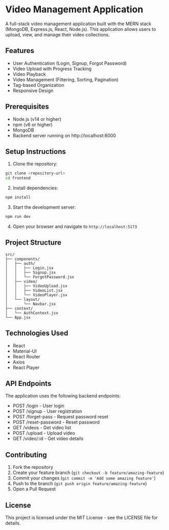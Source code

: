 # Video Management Application

A full-stack video management application built with the MERN stack (MongoDB, Express.js, React, Node.js). This application allows users to upload, view, and manage their video collections.

## Features

- User Authentication (Login, Signup, Forgot Password)
- Video Upload with Progress Tracking
- Video Playback
- Video Management (Filtering, Sorting, Pagination)
- Tag-based Organization
- Responsive Design

## Prerequisites

- Node.js (v14 or higher)
- npm (v6 or higher)
- MongoDB
- Backend server running on http://localhost:8000

## Setup Instructions

1. Clone the repository:
```bash
git clone <repository-url>
cd frontend
```

2. Install dependencies:
```bash
npm install
```

3. Start the development server:
```bash
npm run dev
```

4. Open your browser and navigate to `http://localhost:5173`

## Project Structure

```
src/
├── components/
│   ├── auth/
│   │   ├── Login.jsx
│   │   ├── Signup.jsx
│   │   └── ForgotPassword.jsx
│   ├── video/
│   │   ├── VideoUpload.jsx
│   │   ├── VideoList.jsx
│   │   └── VideoPlayer.jsx
│   └── layout/
│       └── Navbar.jsx
├── context/
│   └── AuthContext.jsx
└── App.jsx
```

## Technologies Used

- React
- Material-UI
- React Router
- Axios
- React Player

## API Endpoints

The application uses the following backend endpoints:

- POST /login - User login
- POST /signup - User registration
- POST /forget-pass - Request password reset
- POST /reset-password - Reset password
- GET /videos - Get video list
- POST /upload - Upload video
- GET /video/:id - Get video details

## Contributing

1. Fork the repository
2. Create your feature branch (`git checkout -b feature/amazing-feature`)
3. Commit your changes (`git commit -m 'Add some amazing feature'`)
4. Push to the branch (`git push origin feature/amazing-feature`)
5. Open a Pull Request

## License

This project is licensed under the MIT License - see the LICENSE file for details.
